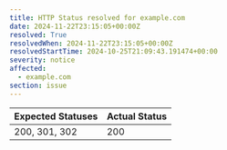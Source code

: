 ```yaml
---
title: HTTP Status resolved for example.com
date: 2024-11-22T23:15:05+00:00Z
resolved: True
resolvedWhen: 2024-11-22T23:15:05+00:00Z
resolvedStartTime: 2024-10-25T21:09:43.191474+00:00
severity: notice
affected:
  - example.com
section: issue
---
```


| Expected Statuses | Actual Status  |
|-------------------|----------------|
| 200, 301, 302 | 200 |
